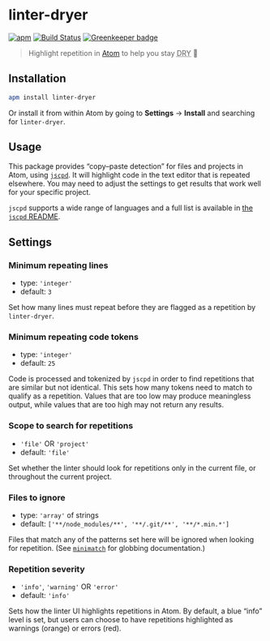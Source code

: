 # linter-dryer

[![apm](https://img.shields.io/apm/v/linter-dryer.svg)](https://atom.io/packages/linter-dryer) [![Build Status](https://travis-ci.com/delucis/linter-dryer.svg?branch=master)](https://travis-ci.com/delucis/linter-dryer) [![Greenkeeper badge](https://badges.greenkeeper.io/delucis/linter-dryer.svg)](https://greenkeeper.io/)

> Highlight repetition in [Atom](https://atom.io/) to help you stay <abbr title="Don’t Repeat Yourself">DRY</abbr> 🌂

## Installation

```sh
apm install linter-dryer
```

Or install it from within Atom by going to **Settings** → **Install** and searching for `linter-dryer`.

## Usage

This package provides “copy–paste detection” for files and projects in Atom, using [`jscpd`](https://github.com/kucherenko/jscpd). It will highlight code in the text editor that is repeated elsewhere. You may need to adjust the settings to get results that work well for your specific project.

`jscpd` supports a wide range of languages and a full list is available in [the `jscpd` README](https://github.com/kucherenko/jscpd#readme).

## Settings

### Minimum repeating lines

- type: `'integer'`
- default: `3`

Set how many lines must repeat before they are flagged as a repetition by `linter-dryer`.

### Minimum repeating code tokens

- type: `'integer'`
- default: `25`

Code is processed and tokenized by `jscpd` in order to find repetitions that are similar but not identical. This sets how many tokens need to match to qualify as a repetition. Values that are too low may produce meaningless output, while values that are too high may not return any results.

### Scope to search for repetitions

- `'file'` OR `'project'`
- default: `'file'`

Set whether the linter should look for repetitions only in the current file, or throughout the current project.

### Files to ignore

- type: `'array'` of strings
- default: `['**/node_modules/**', '**/.git/**', '**/*.min.*']`

Files that match any of the patterns set here will be ignored when looking for repetition. (See [`minimatch`](https://github.com/isaacs/minimatch/#minimatch) for globbing documentation.)

### Repetition severity

- `'info'`, `'warning'` OR `'error'`
- default: `'info'`

Sets how the linter UI highlights repetitions in Atom. By default, a blue “info” level is set, but users can choose to have repetitions highlighted as warnings (orange) or errors (red).
